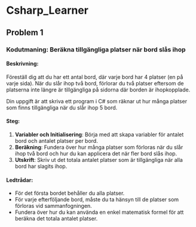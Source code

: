 # Csharp_Learner

## Problem 1 ##
### Kodutmaning: Beräkna tillgängliga platser när bord slås ihop

#### Beskrivning:
Föreställ dig att du har ett antal bord, där varje bord har 4 platser (en på varje sida). När du slår ihop två bord, förlorar du två platser eftersom de platserna inte längre är tillgängliga på sidorna där borden är ihopkopplade.

Din uppgift är att skriva ett program i C# som räknar ut hur många platser som finns tillgängliga när du slår ihop 5 bord.

#### Steg:
1. **Variabler och Initialisering**: Börja med att skapa variabler för antalet bord och antalet platser per bord.
2. **Beräkning**: Fundera över hur många platser som förloras när du slår ihop två bord och hur du kan applicera det när fler bord slås ihop.
3. **Utskrift**: Skriv ut det totala antalet platser som är tillgängliga när alla bord har slagits ihop.

#### Ledtrådar:
- För det första bordet behåller du alla platser.
- För varje efterföljande bord, måste du ta hänsyn till de platser som förloras vid sammanfogningen.
- Fundera över hur du kan använda en enkel matematisk formel för att beräkna det totala antalet platser.
